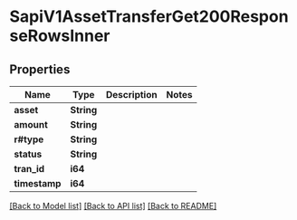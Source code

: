 # SapiV1AssetTransferGet200ResponseRowsInner

## Properties

Name | Type | Description | Notes
------------ | ------------- | ------------- | -------------
**asset** | **String** |  | 
**amount** | **String** |  | 
**r#type** | **String** |  | 
**status** | **String** |  | 
**tran_id** | **i64** |  | 
**timestamp** | **i64** |  | 

[[Back to Model list]](../README.md#documentation-for-models) [[Back to API list]](../README.md#documentation-for-api-endpoints) [[Back to README]](../README.md)


